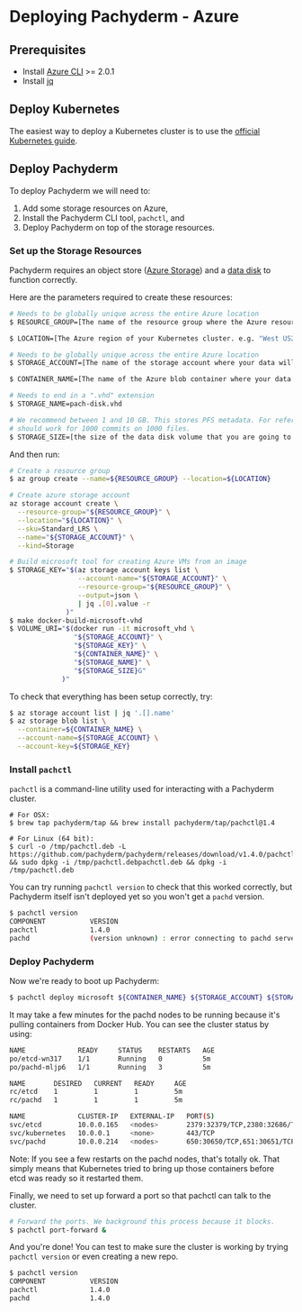 # Deploying Pachyderm - Azure

## Prerequisites

* Install [Azure CLI](https://docs.microsoft.com/en-us/cli/azure/install-azure-cli) >= 2.0.1
* Install [jq](https://stedolan.github.io/jq/download/)

## Deploy Kubernetes

The easiest way to deploy a Kubernetes cluster is to use the [official Kubernetes guide](http://kubernetes.io/docs/getting-started-guides/azure/).

## Deploy Pachyderm

To deploy Pachyderm we will need to:

1. Add some storage resources on Azure, 
2. Install the Pachyderm CLI tool, `pachctl`, and
3. Deploy Pachyderm on top of the storage resources.

### Set up the Storage Resources

Pachyderm requires an object store ([Azure Storage](https://azure.microsoft.com/documentation/articles/storage-introduction/)) and a [data disk](https://azure.microsoft.com/documentation/articles/virtual-machines-windows-about-disks-vhds/#data-disk) to function correctly.

Here are the parameters required to create these resources:

```sh
# Needs to be globally unique across the entire Azure location
$ RESOURCE_GROUP=[The name of the resource group where the Azure resources will be organized]

$ LOCATION=[The Azure region of your Kubernetes cluster. e.g. "West US2"]

# Needs to be globally unique across the entire Azure location
$ STORAGE_ACCOUNT=[The name of the storage account where your data will be stored]

$ CONTAINER_NAME=[The name of the Azure blob container where your data will be stored]

# Needs to end in a ".vhd" extension
$ STORAGE_NAME=pach-disk.vhd

# We recommend between 1 and 10 GB. This stores PFS metadata. For reference 1GB
# should work for 1000 commits on 1000 files.
$ STORAGE_SIZE=[the size of the data disk volume that you are going to create, in GBs. e.g. "10"]
```

And then run:

```sh
# Create a resource group
$ az group create --name=${RESOURCE_GROUP} --location=${LOCATION}

# Create azure storage account
az storage account create \
  --resource-group="${RESOURCE_GROUP}" \
  --location="${LOCATION}" \
  --sku=Standard_LRS \
  --name="${STORAGE_ACCOUNT}" \
  --kind=Storage

# Build microsoft tool for creating Azure VMs from an image
$ STORAGE_KEY="$(az storage account keys list \
                 --account-name="${STORAGE_ACCOUNT}" \
                 --resource-group="${RESOURCE_GROUP}" \
                 --output=json \
                 | jq .[0].value -r
              )"
$ make docker-build-microsoft-vhd 
$ VOLUME_URI="$(docker run -it microsoft_vhd \
                "${STORAGE_ACCOUNT}" \
                "${STORAGE_KEY}" \
                "${CONTAINER_NAME}" \
                "${STORAGE_NAME}" \
                "${STORAGE_SIZE}G"
             )"
```

To check that everything has been setup correctly, try:

```sh
$ az storage account list | jq '.[].name'
$ az storage blob list \
  --container=${CONTAINER_NAME} \
  --account-name=${STORAGE_ACCOUNT} \
  --account-key=${STORAGE_KEY}
```

### Install `pachctl`

`pachctl` is a command-line utility used for interacting with a Pachyderm cluster.

```shell
# For OSX:
$ brew tap pachyderm/tap && brew install pachyderm/tap/pachctl@1.4

# For Linux (64 bit):
$ curl -o /tmp/pachctl.deb -L https://github.com/pachyderm/pachyderm/releases/download/v1.4.0/pachctl_1.4.0_amd64.deb && sudo dpkg -i /tmp/pachctl.debpachctl.deb && dpkg -i /tmp/pachctl.deb
```

You can try running `pachctl version` to check that this worked correctly, but Pachyderm itself isn't deployed yet so you won't get a `pachd` version.

```sh
$ pachctl version
COMPONENT           VERSION
pachctl             1.4.0
pachd               (version unknown) : error connecting to pachd server at address (0.0.0.0:30650): context deadline exceeded.
```

### Deploy Pachyderm

Now we're ready to boot up Pachyderm:

```sh
$ pachctl deploy microsoft ${CONTAINER_NAME} ${STORAGE_ACCOUNT} ${STORAGE_KEY} ${STORAGE_SIZE} --static-etcd-volume=${VOLUME_URI}
```

It may take a few minutes for the pachd nodes to be running because it's pulling containers from Docker Hub. You can see the cluster status by using:

```sh
NAME             READY     STATUS    RESTARTS   AGE
po/etcd-wn317    1/1       Running   0          5m
po/pachd-mljp6   1/1       Running   3          5m

NAME       DESIRED   CURRENT   READY     AGE
rc/etcd    1         1         1         5m
rc/pachd   1         1         1         5m

NAME             CLUSTER-IP   EXTERNAL-IP   PORT(S)                         AGE
svc/etcd         10.0.0.165   <nodes>       2379:32379/TCP,2380:32686/TCP   5m
svc/kubernetes   10.0.0.1     <none>        443/TCP                         5m
svc/pachd        10.0.0.214   <nodes>       650:30650/TCP,651:30651/TCP     5m
```

Note: If you see a few restarts on the pachd nodes, that's totally ok. That simply means that Kubernetes tried to bring up those containers before etcd was ready so it restarted them.

Finally, we need to set up forward a port so that pachctl can talk to the cluster.

```sh
# Forward the ports. We background this process because it blocks.
$ pachctl port-forward &
```

And you're done! You can test to make sure the cluster is working by trying `pachctl version` or even creating a new repo.

```sh
$ pachctl version
COMPONENT           VERSION
pachctl             1.4.0
pachd               1.4.0
```

